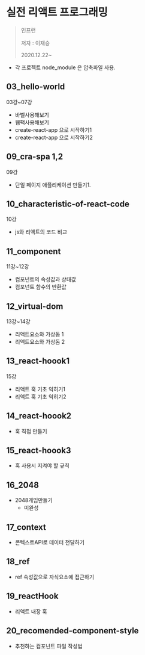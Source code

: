# 실전 리액트 프로그래밍
>인프런
>
>저자 : 이재승
>
>2020.12.22~  

- 각 프로젝트 node_module 은 압축파일 사용.

## 03_hello-world 
03강~07강  
- 바벨사용해보기  
- 웹팩사용해보기  
- create-react-app 으로 시작하기1  
- create-react-app 으로 시작하기2  

## 09_cra-spa 1,2
09강  
- 단일 페이지 애플리케이션 만들기1.

## 10_characteristic-of-react-code
 10강  
 - js와 리액트의 코드 비교

 ## 11_component
 11강~12강  
 - 컴포넌트의 속성값과 상태값
 - 컴포넌트 함수의 반환값

 ## 12_virtual-dom
 13강~14강
- 리액트요소와 가상돔 1
- 리액트요소와 가상돔 2
## 13_react-hoook1
15강
- 리액트 훅 기초 익히기1
- 리액트 훅 기초 익히기2
## 14_react-hoook2
- 훅 직접 만들기
## 15_react-hoook3
- 훅 사용시 지켜야 할 규칙
## 16_2048
- 2048게임만들기    
  - 미완성
## 17_context
- 콘텍스트API로 데이터 전달하기
## 18_ref
- ref 속성값으로 자식요소에 접근하기
## 19_reactHook
- 리액트 내장 훅
## 20_recomended-component-style
- 추천하는 컴포넌트 파일 작성법